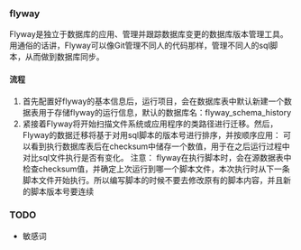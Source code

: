 ### flyway
Flyway是独立于数据库的应用、管理并跟踪数据库变更的数据库版本管理工具。\
用通俗的话讲，Flyway可以像Git管理不同人的代码那样，管理不同人的sql脚本，从而做到数据库同步。

#### 流程
1. 首先配置好flyway的基本信息后，运行项目，会在数据库表中默认新建一个数据表用于存储flyway的运行信息，默认的数据库名：flyway_schema_history
2. 紧接着Flyway将开始扫描文件系统或应用程序的类路径进行迁移。然后，Flyway的数据迁移将基于对用sql脚本的版本号进行排序，并按顺序应用：
可以看到执行数据库表后在checksum中储存一个数值，用于在之后运行过程中对比sql文件执行是否有变化。
注意：
flyway在执行脚本时，会在源数据表中检查checksum值，并确定上次运行到哪一个脚本文件，本次执行时从下一条脚本文件开始执行。所以编写脚本的时候不要去修改原有的脚本内容，并且新的脚本版本号要连续

### TODO
- 敏感词